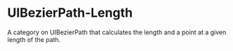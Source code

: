 # UIBezierPath-Length
A category on UIBezierPath that calculates the length and a point at a given length of the path.
